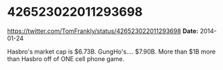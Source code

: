 # 426523022011293698
https://twitter.com/TomFrankly/status/426523022011293698
**Date:** 2014-01-24

Hasbro's market cap is $6.73B. GungHo's.... $7.90B. More than $1B more than Hasbro off of ONE cell phone game.
